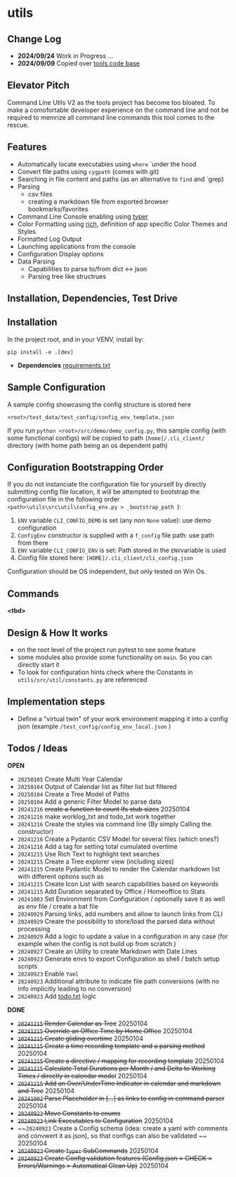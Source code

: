 # utils

## Change Log
* **2024/09/24** Work in Progress ...
* **2024/09/09** Copied over [tools code base](https://github.com/aiventures/tools)

## Elevator Pitch

Command Line Utils V2 as the tools project has become too bloated. To make a comofortable developer experience on the command line and not be required to memrize all command line commands this tool comes to the rescue.

## Features

* Automatically locate executables using `where` `under the hood
* Convert file paths using `cygpath` (comes with git)
* Searching in file content and paths (as an alternative to `find` and `grep)
* Parsing
  * csv files
  * creating a markdown file from exported browser bookmarks/favorites
* Command Line Console enabling using [typer](https://pypi.org/project/typer/)
* Color Formatting using [rich](https://pypi.org/project/rich/), definition of app specific Color Themes and Styles
* Formatted Log Output
* Launching applications from the console
* Configuration Display options
* Data Parsing
  * Capabilities to parse to/from dict <-> json
  * Parsing tree like structrues

## Installation, Dependencies, Test Drive

## Installation

In the project root, and in your VENV, install by:

```
pip install -e .[dev]
```
* **Dependencies** [requirements.txt](https://github.com/aiventures/utils/blob/main/requirements/requirements.txt)

## Sample Configuration

A sample config showcasing the config structure is stored here

```<root>/test_data/test_config/config_env_template.json```

If you run
```python <root>/src/demo/demo_config.py```, this sample config (with some functional configs) will be copied to path ```[home]/.cli_client/``` directory (with home path being an os dependent path)

## Configuration Bootstrapping Order

If you do not instanciate the configuration file for yourself by directly submitting config file location, it will be attempted to bootstrap the configuration file in the following order ```<path>\utils\src\util\config_env.py > _bootstrap_path ```):
1. `ENV` variable `CLI_CONFIG_DEMO` is set (any non `None` value): use demo configuration
2. `ConfigEnv` constructor is supplied with a `f_config` file path: use path from there
3. `ENV` variable `CLI_CONFIG_ENV` is set: Path stored in the `ENV`variable is used
4. Config file stored here: `[HOME]/.cli_client/cli_config.json`

Configuration should be OS independent, but only tested on Win Os.

## Commands

**\<tbd>**

## Design & How It works

* on the root level of the project run pytest to see some feature
* some modules also provide some functionality on `main`. So you can directly start it
* To look for configuration hints check where the Constants in `utils/src/util/constants.py` are referenced

## Implementation steps

* Define a "virtual twin" of your work environment mapping it into a config json (example ```/test_config/config_env_local.json``` )

## Todos / Ideas

**OPEN**

* `20250105` Create Multi Year Calendar
* `20250104` Output of Calendar list as filter list but filtered
* `20250104` Create a Tree Model of Paths
* `20250104` Add a generic Filter Model to parse data
* `20241216` ~~create a function to count lfs stub sizes~~ 20250104
* `20241216` make worklog_txt and todo_txt work together
* `20241216` Create the styles via command line (By simply Calling the constructor)
* `20241216` Create a Pydantic CSV Model for several files (which ones?)
* `20241216` Add a tag for setting total cumulated overtime
* `20241215` Use Rich Text to highlight text searches
* `20241215` Create a Tree explorer view (including sizes)
* `20241215` Create Pydantic Model to render the Calendar markdown list with different options such as
* `20241215` Create Icon List with search capabilities based on keywords
* `20241215` Add Duration separated by Office / Homeoffice to Stats
* `20241003` Set Environment from Configuration / optionally save it as well as env file / create a bat file
* `20240929` Parsing links, add numbers and allow to launch links from CLI
* `20240929` Create the possibility to store/load the parsed data without processing
* `20240929` Add a logic to update a value in a configuration in any case (for example when the config is not build up from scratch )
* `20240927` Create an Utility to create Markdown with Date Lines
* `20240923` Generate envs to export Configuration as shell / batch setup scripts
* `20240923` Enable `Yaml`
* `20240923` Additional attribute to indicate file path conversions (with no info implicitly leading to no conversion)
* `20240923` Add [todo.txt](https://github.com/todotxt/todo.txt) logic

**DONE**

* ~~`20241215` Render Calendar as Tree~~ 20250104
* ~~`20241215` Override an Office Time by Home Office~~ 20250104
* ~~`20241215` Create gliding overtime~~ 20250104
* ~~`20241215` Create a time recording template and a parsing method~~ 20250104
* ~~`20241215` Create a directive / mapping for recording template~~ 20250104
* ~~`20241215` Calculate Total Durations per Month / and Delta to Working Times / directly in calendar model~~ 20250104
* ~~`20241215` Add an Over/UnderTime Indicator in calendar and markdown and Tree~~ 20250104
* ~~`20241002` Parse Placeholder in [...] as links to config in command parser~~ 20250104
* ~~`20240923` Move Constants to enums~~
* ~~`20240923` Link Executables to Configuration~~ 20250104
* ~~`20240923` Create a Config schema (idea: create a yaml with comments and convwert it as json), so that configs can also be validated ~~ 20250104
* ~~`20240923` Create `Typer` SubCommands~~ 20250104
* ~~`20240923` Create Config validation features (Config.json > CHECK > Errors/Warnings > Automatical Clean Up)~~ 20250104

